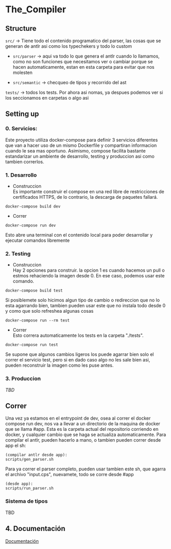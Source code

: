 # The_Compiler
## Structure
```src/``` -> Tiene todo el contenido programatico del parser, las cosas que se generan de antlr asi como los typechekers y todo lo custom

- ```src/parser``` -> aqui va todo lo que genera el antlr cuando lo llamamos, como no son funciones que necesitamos ver o cambiar porque se hacen automaticamente, estan en esta carpeta para evitar que nos molesten

- ```src/semantic``` -> checqueo de tipos y recorrido del ast

```tests/``` -> todos los tests. Por ahora asi nomas, ya despues podemos ver si los seccionamos en carpetas o algo asi

## Setting up
### 0. Servicios:
Este proyecto utiliza docker-compose para definir 3 servicios diferentes que van a hacer uso de un mismo Dockerfile y compartiran informacion cuando le sea mas oportuno. Asimismo, compose facilita bastante estandarizar un ambiente de desarrollo, testing y produccion asi como tambien correrlos.
### 1. Desarrollo
  - Construccion <br>
  Es importante construir el compose en una red libre de restricciones de certificados HTTPS, de lo contrario, la descarga de paquetes fallará.
```
docker-compose build dev
```
  - Correr
```
docker-compose run dev
```
Esto abre una terminal con el contenido local para poder desarrollar y ejecutar comandos libremente

### 2. Testing
  - Construccion <br>
Hay 2 opciones para construir. la opcion 1 es cuando hacemos un pull o estmos rehaciendo la imagen desde 0. En ese caso, podemos usar este comando.
```
docker-compose build test
```
Si posiblemete solo hicimos algun tipo de cambio o redireccion que no lo esta agarrando bien, tambien pueden usar este que no instala todo desde 0 y como que solo refreshea algunas cosas
```
docker-compose run --rm test
```
  - Correr <br>
Esto correra automaticamente los tests en la carpeta "./tests".
```
docker-compose run test
```
Se supone que algunos cambios ligeros los puede agarrar bien solo el correr el servicio test, pero si en dado caso algo no les sale bien asi, pueden reconstruir la imagen como les puse antes.

### 3. Produccion
<i>TBD</i>

## Correr
Una vez ya estamos en el entrypoint de dev, osea al correr el docker compose run dev, nos va a llevar a un directorio de la maquina de docker que se llama #app. Esta es la carpeta actual del repositorio corriendo en docker, y cualquier cambio que se haga se actualiza automaticamente.
Para compilar el antlr, pueden hacerlo a mano, o tambien pueden correr desde app el sh:
```
(compilar antlr desde app):
scripts/gen_parser.sh
```

Para ya correr el parser completo, pueden usar tambien este sh, que agarra el archivo "input.cps", nuevamete, todo se corre desde #app
```
(desde app):
scripts/run_parser.sh
```
### Sistema de tipos
TBD

## 4. Documentación
[Documentación](Documentacion.pdf)
